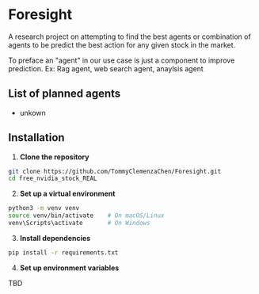# Foresight

A research project on attempting to find the best agents or combination of agents to be predict the best action for any given stock in the market. 

To preface an "agent" in our use case is just a component to improve prediction. 
Ex: Rag agent, web search agent, anaylsis agent 

## List of planned agents

- unkown

## Installation

1. **Clone the repository**

```bash
git clone https://github.com/TommyClemenzaChen/Foresight.git
cd free_nvidia_stock_REAL
```

2. **Set up a virtual environment**

```bash
python3 -m venv venv
source venv/bin/activate    # On macOS/Linux
venv\Scripts\activate       # On Windows
```

3. **Install dependencies**

```bash
pip install -r requirements.txt
```

4. **Set up environment variables**

TBD



